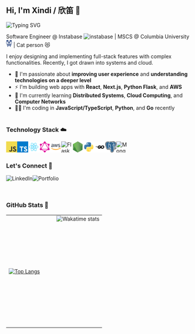 ## Hi, I'm Xindi / 欣笛 👋

![Typing SVG](https://readme-typing-svg.herokuapp.com?font=Fira+Code&size=16&duration=6000&pause=1000&color=E2B4BDBD&width=435&lines=Make+it+work%2C+make+it+right%2C+make+it+fast.;Solve+the+problem%2C+then%2C+write+the+code.;Fast%2C+good%2C+cheap%3A+pick+any+two.)

Software Engineer @ Instabase <image height="24px" alt="instabase" src="https://avatars.githubusercontent.com/u/11454371?s=200&v=4" /> | MSCS @ Columbia University <img height="20px" alt="columbia" src="./assets/columbia-icon.png" /> | Cat person 😻

I enjoy designing and implementing full-stack features with complex functionalities. Recently, I got drawn into systems and cloud.

- 🤩 I'm passionate about **improving user experience** and **understanding technologies on a deeper level**
- ⚡️ I'm building web apps with **React**, **Next.js**, **Python Flask**, and **AWS**
- 🌱 I'm currently learning **Distributed Systems**, **Cloud Computing**, and **Computer Networks**
- 👩‍💻 I'm coding in **JavaScript/TypeScript**, **Python**, and **Go** recently
<br /><br />

### Technology Stack ☁️
<img align="left" alt="JavaScript" width="30px" height="30px" src="https://raw.githubusercontent.com/github/explore/80688e429a7d4ef2fca1e82350fe8e3517d3494d/topics/javascript/javascript.png" />
<img align="left" alt="TypeScript" width="30px" height="30px" src="https://raw.githubusercontent.com/github/explore/80688e429a7d4ef2fca1e82350fe8e3517d3494d/topics/typescript/typescript.png" />
<img align="left" alt="React" width="30px" height="30px" src="https://raw.githubusercontent.com/github/explore/80688e429a7d4ef2fca1e82350fe8e3517d3494d/topics/react/react.png" />
<!-- <img align="left" alt="Vue" width="30px" height="30px" src="https://raw.githubusercontent.com/github/explore/80688e429a7d4ef2fca1e82350fe8e3517d3494d/topics/vue/vue.png" /> -->
<img align="left" alt="GraphQL" width="30px" height="30px" src="https://raw.githubusercontent.com/github/explore/5c058a388828bb5fde0bcafd4bc867b5bb3f26f3/topics/graphql/graphql.png" />
<img align="left" alt="Amazon Web Services" width="30px" height="30px" src="https://raw.githubusercontent.com/github/explore/fbceb94436312b6dacde68d122a5b9c7d11f9524/topics/aws/aws.png" />
<img align="left" alt="Flask" width="30px" height="30px" src="https://pythonforundergradengineers.com/posts/zappa/images/flask_icon.png" />
<img align="left" alt="Node.js" width="30px" height="30px" src="https://raw.githubusercontent.com/github/explore/80688e429a7d4ef2fca1e82350fe8e3517d3494d/topics/nodejs/nodejs.png" />
<!-- <img align="left" alt="Ruby on Rails" width="30px" height="30px" src="https://raw.githubusercontent.com/github/explore/80688e429a7d4ef2fca1e82350fe8e3517d3494d/topics/rails/rails.png" /> -->
<img align="left" alt="Python" width="30px" height="30px" src="https://raw.githubusercontent.com/github/explore/80688e429a7d4ef2fca1e82350fe8e3517d3494d/topics/python/python.png" />
<img align="left" alt="Go" width="30px" height="30px" src="https://raw.githubusercontent.com/github/explore/80688e429a7d4ef2fca1e82350fe8e3517d3494d/topics/go/go.png" />
<!-- <img align="left" alt="Java" width="30px" height="30px" src="https://encrypted-tbn0.gstatic.com/images?q=tbn:ANd9GcQ820e8Dht7tVEIuyFidEMEOEvrhtyKgBk4vohGR99ReLBsvgh06o_DYkTnEvUa3mXGB34&usqp=CAU" /> -->
<!-- <img align="left" alt="C" width="30px" height="30px" src="https://raw.githubusercontent.com/github/explore/f3e22f0dca2be955676bc70d6214b95b13354ee8/topics/c/c.png" /> -->
<img align="left" alt="Postgresql" width="30px" height="30px" src="https://raw.githubusercontent.com/github/explore/80688e429a7d4ef2fca1e82350fe8e3517d3494d/topics/postgresql/postgresql.png" />
<img align="left" alt="MongoDB" width="30px" height="30px" src="https://media-exp1.licdn.com/dms/image/C560BAQGC029P7UbAMQ/company-logo_200_200/0/1562088387077?e=2159024400&v=beta&t=lEY4Obku1xJ3BB_BpN3Np9ILy8_zaB1_yjsfH9A57qs" />
<img height="30px" />
<br />

### Let's Connect 🙌
[<img align="left" alt="LinkedIn" src="https://img.shields.io/badge/linkedin-%230077B5.svg?&style=for-the-badge&logo=linkedin&logoColor=white" />][linkedin]
[<img align="left" alt="Portfolio" src="https://img.shields.io/badge/website-c499a1.svg?&style=for-the-badge&logo=github-sponsors&logoColor=white" />][portfolio]
<br />

[linkedin]: https://www.linkedin.com/in/xindi-xu/
[portfolio]: https://xindixu.space/
<br />

### GitHub Stats 🌟

<center>
  <table>
    <tr>
        <td width="50%">
          <a href="https://github.com/xindixu/github-readme-stats">
          <img height="200px" align="center" alt="Top Langs" src="https://github-readme-stats-eight-rho-73.vercel.app/api/top-langs/?username=xindixu&count-private=true&layout=compact&langs_count=8&hide=hack,assembly,html,makefile,css,scss,scilab&exclude_repo=ostep-homework,xindixu.space-v1,github-readme-stats&hide_border=true" />
          </a>
        </td>
        <td width="50%">
          <a href="https://github.com/xindixu/github-readme-stats">
           <img height="300px" align="left" alt="Wakatime stats" src="https://github-readme-stats-xindixu.vercel.app/api/wakatime?username=xindixu&layout=compact&hide_border=true" />
          </a>
        </td>
   </tr>
  </table>

<br />


